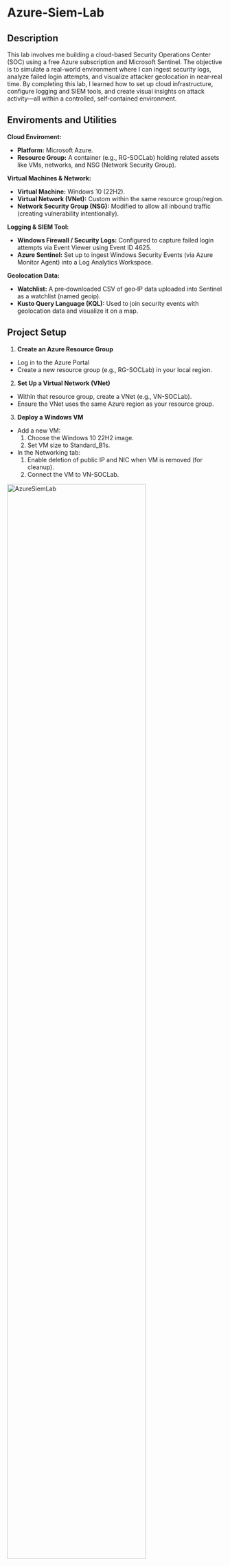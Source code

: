 # Azure-Siem-Lab
<h2>Description</h2>
This lab involves me building a cloud-based Security Operations Center (SOC) using a free Azure subscription and Microsoft Sentinel. The objective is to simulate a real-world environment where I can ingest security logs, analyze failed login attempts, and visualize attacker geolocation in near‑real time. By completing this lab, I learned how to set up cloud infrastructure, configure logging and SIEM tools, and create visual insights on attack activity—all within a controlled, self‑contained environment.
<br />

<h2>Enviroments and Utilities</h2>

<b>Cloud Enviroment:</b>
  - <b>Platform:</b> Microsoft Azure.
  - <b>Resource Group:</b> A container (e.g., RG-SOCLab) holding related assets like VMs, networks, and NSG (Network Security Group).

<b>Virtual Machines & Network:</b>
  - <b>Virtual Machine:</b> Windows 10 (22H2).
  - <b>Virtual Network (VNet):</b> Custom within the same resource group/region.
  - <b>Network Security Group (NSG):</b> Modified to allow all inbound traffic (creating vulnerability intentionally). 

<b>Logging & SIEM Tool:</b>
  - <b>Windows Firewall / Security Logs:</b> Configured to capture failed login attempts via Event Viewer using Event ID 4625.
  - <b>Azure Sentinel:</b> Set up to ingest Windows Security Events (via Azure Monitor Agent) into a Log Analytics Workspace.

<b>Geolocation Data:</b>
  - <b>Watchlist:</b> A pre‑downloaded CSV of geo‑IP data uploaded into Sentinel as a watchlist (named geoip).
  - <b>Kusto Query Language (KQL):</b> Used to join security events with geolocation data and visualize it on a map.

<h2>Project Setup</h2>

1. <b>Create an Azure Resource Group</b>
  - Log in to the Azure Portal
  - Create a new resource group (e.g., RG-SOCLab) in your local region.

2. <b>Set Up a Virtual Network (VNet)</b>
  - Within that resource group, create a VNet (e.g., VN-SOCLab).
  - Ensure the VNet uses the same Azure region as your resource group.

3. <b>Deploy a Windows VM</b>
  - Add a new VM:
      1. Choose the Windows 10 22H2 image.
      2. Set VM size to Standard_B1s.
  - In the Networking tab:
      1. Enable deletion of public IP and NIC when VM is removed (for cleanup).
      2. Connect the VM to VN-SOCLab.
  
<img src="[Imgur](https://imgur.com/3GVEkZG)" height="80%" width="80%" alt="AzureSiemLab"/>

4. <b>Harden/Loosen Security (Intentionally Weak Setup)</b>
  - In the VM’s NSG inbound rules:
    1. Remove the default RDP restriction.
    2. Add a rule allowing all inbound traffic (Source: Any, Destination: Any, Protocol: Any).
    3. Name it something like DANGER_AllowAnyCustomAnyInbound.

5. <b>Disable Windows Firewall</b>
  - Log in to the VM (via RDP using your credentials).
  - Open wf.msc (Windows Firewall settings) and turn off all profiles (Domain, Private, Public).

6. <b>Generate Failed Login Events</b>
  - In the VM, attempt several failed RDP logins with incorrect credentials.
  - Use Event Viewer to confirm Event ID 4625 (failed login entries) logs are being logged.

7. <b>Connect Azure Sentinel</b>
  - Navigate to Azure Sentinel and attach it to your Log Analytics Workspace.
  - Install the Windows Security Events from the Content Hub via the AMA connector.
  - Enable data collection for your VM.

8. <b>Upload Geo‑IP Watchlist</b>
  - Download or prepare a CSV that maps IP addresses to geolocation (latitude/longitude, city, country).
  - Create a watchlist in Sentinel named geoip and upload the CSV.

9. <b>Run Geolocation KQL Query</b>
  - In Log Analytics, run a query that.
    1. References the GeoIP watchlist.
    2. Filters SecurityEvent for Event ID 4625.
    3. Performs an IPv4 lookup to enrich IPs with geolocation.
  
  Example query snippet:
  let GeoIPDB_FULL = _GetWatchlist("geoip");
  SecurityEvent
  | where EventID == 4625
  | evaluate ipv4_lookup(GeoIPDB_FULL, IpAddress, network)

10. <b>Build a Visual Workbook (Map)</b>
  - Create a new workbook or edit a custom one.
  - Add the KQL with summary and map visualization: count failures per IP and map coordinates.
  - Use the JSON advanced editor to configure the map layout, color scale, and labels.

11. <b>Observe and Analyze</b>
  - Let the system run for 30 minutes to accumulate data.
  - Observe attacker locations popping up on the map.
  - Optionally, review again after 24 hours to see the expansion of data. 
  
